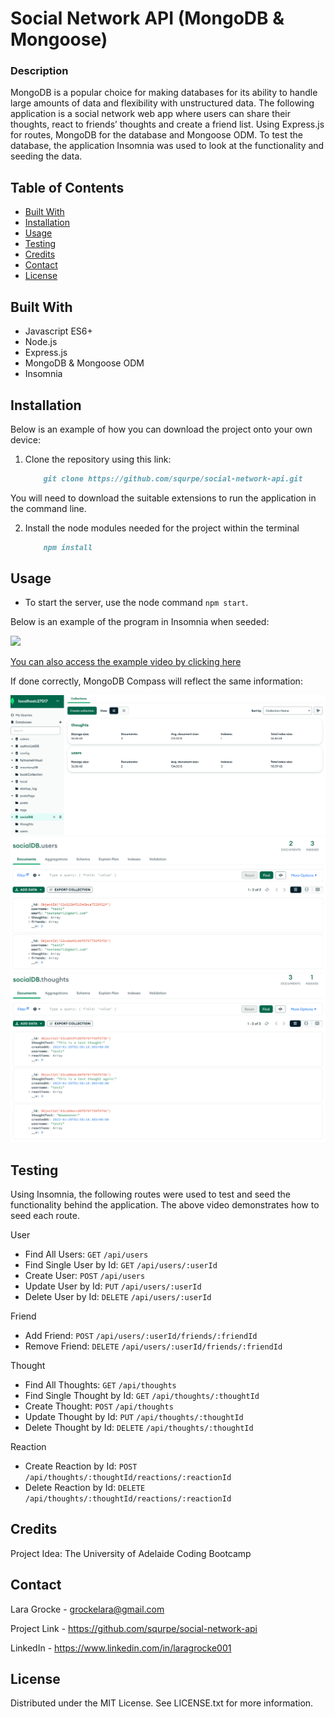# Social Network API (MongoDB & Mongoose)

  ### Description

MongoDB is a popular choice for making databases for its ability to handle large amounts of data and flexibility with unstructured data. The following application is a social network web app where users can share their thoughts, react to friends’ thoughts and create a friend list. Using Express.js for routes, MongoDB for the database and Mongoose ODM. To test the database, the application Insomnia was used to look at the functionality and seeding the data.

  ## Table of Contents 
  
  - [Built With](#built-with)
  - [Installation](#installation)
  - [Usage](#usage)
  - [Testing](#testing)
  - [Credits](#credits)
  - [Contact](#contact)
  - [License](#license)

  ## Built With

  - Javascript ES6+
  - Node.js
  - Express.js
  - MongoDB & Mongoose ODM
  - Insomnia

  ## Installation

  Below is an example of how you can download the project onto your own device:

  1. Clone the repository using this link: 
      ```md
          git clone https://github.com/squrpe/social-network-api.git
      ```
  
  You will need to download the suitable extensions to run the application in the command line.
  
  2. Install the node modules needed for the project within the terminal
      ```md
          npm install
      ```

  ## Usage

  - To start the server, use the node command `npm start`.

  Below is an example of the program in Insomnia when seeded:

  ![](./utils/images/Social%20Network%20API.gif)

  [You can also access the example video by clicking here](https://drive.google.com/file/d/1FKHm-L0DTETe54h2HdsLnvsMDelDkqBV/view)

  If done correctly, MongoDB Compass will reflect the same information:

  ![](./utils/images/socialdb.png)![](./utils/images/users.png)![](./utils/images/thoughts.png)
  
  ## Testing
  
  Using Insomnia, the following routes were used to test and seed the functionality behind the application. The above video demonstrates how to seed each route.

  User
  - Find All Users: `GET` `/api/users`
  - Find Single User by Id: `GET` `/api/users/:userId`
  - Create User: `POST` `/api/users`
  - Update User by Id: `PUT` `/api/users/:userId`
  - Delete User by Id: `DELETE` `/api/users/:userId`

  Friend
  - Add Friend: `POST` `/api/users/:userId/friends/:friendId`
  - Remove Friend: `DELETE` `/api/users/:userId/friends/:friendId`

  Thought
  - Find All Thoughts: `GET` `/api/thoughts`
  - Find Single Thought by Id: `GET` `/api/thoughts/:thoughtId`
  - Create Thought: `POST` `/api/thoughts`
  - Update Thought by Id: `PUT` `/api/thoughts/:thoughtId`
  - Delete Thought by Id: `DELETE` `/api/thoughts/:thoughtId`

  Reaction
  - Create Reaction by Id: `POST` `/api/thoughts/:thoughtId/reactions/:reactionId`
  - Delete Reaction by Id: `DELETE` `/api/thoughts/:thoughtId/reactions/:reactionId`

  ## Credits
  
  Project Idea: The University of Adelaide Coding Bootcamp
  
  ## Contact
  
  Lara Grocke - [grockelara@gmail.com](grockelara@gmail.com)
  
  Project Link - https://github.com/squrpe/social-network-api

  LinkedIn - https://www.linkedin.com/in/laragrocke001
  
  ## License
  
  Distributed under the MIT License. See LICENSE.txt for more information.
